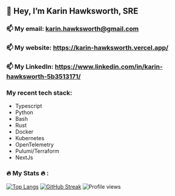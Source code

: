 ## 👋 Hey, I’m Karin Hawksworth, SRE


###  📫 My email: karin.hawksworth@gmail.com
###  📫 My website: https://karin-hawksworth.vercel.app/
###  📫 My LinkedIn: https://www.linkedin.com/in/karin-hawksworth-5b3513171/


### My recent tech stack:
- Typescript
- Python
- Bash
- Rust
- Docker
- Kubernetes
- OpenTelemetry
- Pulumi/Terraform
- NextJs


### :fire: My Stats :fire: :

[![Top Langs](https://github-readme-stats.vercel.app/api/top-langs/?username=karinhawk&layout=compact&theme=vision-friendly-dark)](https://github.com/anuraghazra/github-readme-stats)
[![GitHub Streak](http://github-readme-streak-stats.herokuapp.com?user=karinhawk&theme=dark&background=000000)](https://git.io/streak-stats)
![Profile views](https://gpvc.arturio.dev/karinhawk)



<!---
karinhawk/karinhawk is a ✨ special ✨ repository because its `README.md` (this file) appears on your GitHub profile.
You can click the Preview link to take a look at your changes.
--->

